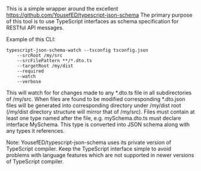 This is a simple wrapper around the excellent https://github.com/YousefED/typescript-json-schema
The primary purpose of this tool is to use TypeScript interfaces as schema specification for RESTful API messages. 

Example of this CLI:

```
typescript-json-schema-watch --tsconfig tsconfig.json
    --srcRoot /my/src
    --srcFilePattern **/*.dto.ts
    --targetRoot /my/dist
    --required
    --watch
    --verbose
```

This will watch for for changes made to any *.dto.ts file in all subdirectories of /my/src.
When files are found to be modified corresponding *.dto.json files will be generated into
corresponding directory under /my/dist root (/my/dist directory structure will mirror that of /my/src).
Files must contain at least one type named after the file, e.g. mySchema.dto.ts must declare interface MySchema.
This type is converted into JSON schema along with any types it references.

Note: YousefED/typescript-json-schema uses its private version of TypeScript compiler. Keep the TypeScript interface
simple to avoid problems with language features which are not supported in newer versions of TypeScript compiler.